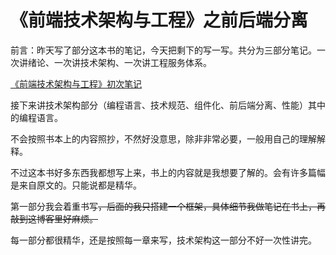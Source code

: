 # 《前端技术架构与工程》之前后端分离

前言：昨天写了部分这本书的笔记，今天把剩下的写一写。共分为三部分笔记。一次讲绪论、一次讲技术架构、一次讲工程服务体系。

[《前端技术架构与工程》初次笔记](https://blog.csdn.net/weixin_42875245/article/details/106593300)

接下来讲技术架构部分（编程语言、技术规范、组件化、前后端分离、性能）其中的编程语言。

不会按照书本上的内容照抄，不然好没意思，除非非常必要，一般用自己的理解解释。

不过这本书好多东西我都想写上来，书上的内容就是我想要了解的。会有许多篇幅是来自原文的。只能说都是精华。

第一部分我会着重书写~~，后面的我只搭建一个框架，具体细节我做笔记在书上，再敲到这博客里好麻烦。~~

每一部分都很精华，还是按照每一章来写，技术架构这一部分不好一次性讲完。